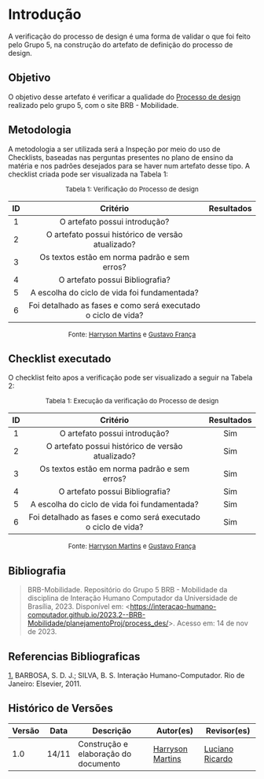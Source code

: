 # Introdução 

A verificação do processo de design é uma forma de validar o que foi feito pelo Grupo 5, na construção do artefato de definição do processo de design.

## Objetivo

O objetivo desse artefato é verificar a qualidade do [Processo de design](https://interacao-humano-computador.github.io/2023.2--BRB-Mobilidade/planejamentoProj/process_des/) realizado pelo grupo 5, com o site BRB - Mobilidade.

## Metodologia

A metodologia a ser utilizada será a Inspeção por meio do uso de Checklists, baseadas nas perguntas presentes no plano de ensino da matéria e nos padrões desejados para se haver num artefato desse tipo. A checklist criada pode ser visualizada na Tabela 1:

<center>

<font size="2"><p style="text-align: center">Tabela 1: Verificação do Processo de design</p></font>

|  ID   |                           Critério                            | Resultados |
| :---: | :-----------------------------------------------------------: | :--------: |
|   1   |                 O artefato possui introdução?                 |            |
|   2   |       O artefato possui histórico de versão atualizado?       |            |
|   3   |         Os textos estão em norma padrão e sem erros?          |            |
|   4   |                O artefato possui Bibliografia?                |            |
|   5   |         A escolha do ciclo de vida foi fundamentada?          |            |
|   6   | Foi detalhado as fases e como será executado o ciclo de vida? |            |

<font size="2"><p style="text-align: center">Fonte: [Harryson Martins](https://github.com/harry-cmartin) e [Gustavo França](https://github.com/gustavofbs) </p></font>

</center>

## Checklist executado

O checklist feito apos a verificação pode ser visualizado a seguir na Tabela 2:

<center>

<font size="2"><p style="text-align: center">Tabela 1: Execução da verificação do Processo de design</p></font>

|  ID   |                           Critério                            | Resultados |
| :---: | :-----------------------------------------------------------: | :--------: |
|   1   |                 O artefato possui introdução?                 |    Sim     |
|   2   |       O artefato possui histórico de versão atualizado?       |    Sim     |
|   3   |         Os textos estão em norma padrão e sem erros?          |    Sim     |
|   4   |                O artefato possui Bibliografia?                |    Sim     |
|   5   |         A escolha do ciclo de vida foi fundamentada?          |    Sim     |
|   6   | Foi detalhado as fases e como será executado o ciclo de vida? |    Sim     |

<font size="2"><p style="text-align: center">Fonte: [Harryson Martins](https://github.com/harry-cmartin) e [Gustavo França](https://github.com/gustavofbs) </p></font>

</center>


## Bibliografia 

> BRB-Mobilidade. Repositório do Grupo 5 BRB - Mobilidade da disciplina de Interação Humano Computador da Universidade de Brasília, 2023. Disponível em: <<https://interacao-humano-computador.github.io/2023.2--BRB-Mobilidade/planejamentoProj/process_des/>>. Acesso em: 14 de nov de 2023.

## Referencias Bibliograficas

<a id="FRM3" href="#anchor_1">1.</a> BARBOSA, S. D. J.; SILVA, B. S. Interação Humano-Computador. Rio de Janeiro: Elsevier, 2011.

## Histórico de Versões


| Versão | Data  | Descrição                            | Autor(es)                                            | Revisor(es)                                     |
| ------ | ----- | ------------------------------------ | ---------------------------------------------------- | ----------------------------------------------- |
| 1.0    | 14/11 | Construção e elaboração do documento | [Harryson Martins](https://github.com/harry-cmartin) | [Luciano Ricardo](https://github.com/l-ricardo) |